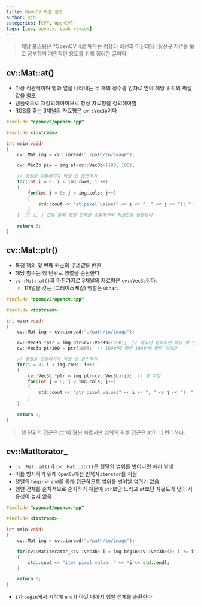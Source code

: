 ```yaml
---
title: OpenCV 픽셀 참조
author: yjh
categories: [CPP, OpenCV]
tags: [cpp, opencv, book review]
---
```


> 해당 포스팅은 *OpenCV 4로 배우는 컴퓨터 비전과 머신러닝 (황선규 저)*를 보고 공부하며 개인적인 용도를 위해 정리한 글이다.

## cv::Mat::at()

- 가장 직관적이며 행과 열을 나타내는 두 개의 정수를 인자로 받아 해당 위치의 픽셀값을 참조
- 템플릿으로 재정의해야하므로 항상 자료형을 정의해야함
- RGB를 갖는 3채널의 자료형은 `cv::Vec3b`이다

```cpp
#include "opencv2/opencv.hpp"

#include <iostream>

int main(void)
{
    cv::Mat img = cv::imread("./path/to/image");

    cv::Vec3b pix = img.at<cv::Vec3b>(100, 100);

    // 행렬을 순환해가며 픽셀 값 참조하기
    for(int i = 0; i < img.rows; i ++)
    {
        for(int j = 0; j < img.cols; j++)
        {
            std::cout << "at pixel value(" << i << ", " << j << "): " << img.at<cv::Vec3b>(i, j) << std::endl;
        }
    }  // i, j 값을 통해 행렬 전체를 순환해가며 픽셀값을 반환한다

    return 0;
}
```

## cv::Mat::ptr()

- 특정 행의 첫 번째 원소의 *주소값*을 반환
- 해당 함수는 행 단위로 행렬을 순환한다
- `cv::Mat::at()`과 마찬가지로 3채널의 자료형은 `cv::Vec3b`이다.
  - 1채널을 갖는 (그레이스케일) 행렬은 `uchar`.

```cpp
#include "opencv2/opencv.hpp"

#include <iostream>

int main(void)
{
    cv::Mat img = cv::imread("./path/to/image");

    cv::Vec3b *ptr = img.ptr<cv::Vec3b>(100);  // 행값만 입력하면 해당 행 전체 중 첫 번째 픽셀값의 주소값만 반환
    cv::Vec3b ptr100 = ptr[100];  // 100번째 행의 100번째 열의 픽셀값

    // 행렬을 순환해가며 픽셀 값 참조하기
    for(i = 0; i < img.rows; i++)
    {
        cv::Vec3b *ptr = img.ptr<cv::Vec3b>(i);  // 행 지정
        for(int j = 0; j < img.cols; j++)
        {
            std::cout << "ptr pixel value(" << i << ", " << j << "): " << ptr[j] << std::endl;
        }
    }

    return 0;
}
```

> 행 단위의 접근은 ptr이 훨씬 빠르지만 임의의 픽셀 접근은 at이 더 편리하다.

## cv::MatIterator_

- `cv::Mat::at()`과 `cv::Mat::ptr()`은 행렬의 범위를 벗어나면 에러 발생
- 이를 방지하기 위해 `OpenCv`에선 반복자`iterator`를 지원
- 행렬의 `begin`과 `end`를 통해 접근하므로 범위를 벗어날 염려가 없음
- 행렬 전체를 순차적으로 순회하기 때문에 `ptr`보단 느리고 `at`보단 자유도가 낮아 사용성이 높지 않음

```cpp
#include "opencv2/opencv.hpp"

#include <iostream>

int main(void)
{
    cv::Mat img = cv::imread("./path/to/image");

    for(cv::MatIterator_<cv::Vec3b> i = img.begin<cv::Vec3b>(); i != img.end<cv::Vec3b>(); ++i)
    {
        std::cout << "iter pixel value: " << *i << std::endl;
    }

    return 0;
}
```

- `i`가 `begin`에서 시작해 `end`가 아닐 때까지 행렬 전체를 순환한다
